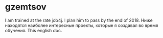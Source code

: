 # gzemtsov
I am trained at the rate job4j. I plan him to pass by the end of 2018.
Ниже находятся наиболее интересные проекты, которые я создавал во время обучения.
This english doc.